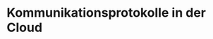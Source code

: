 Kommunikationsprotokolle in der Cloud
==============================================================================